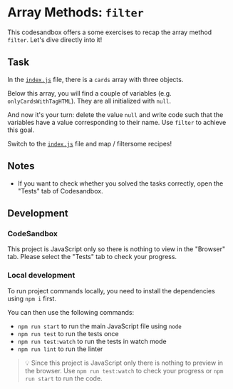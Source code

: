 # Array Methods: `filter`

This codesandbox offers a some exercises to recap the array method `filter`. Let's dive directly into it!

## Task

In the [`index.js`](./index.js) file, there is a `cards` array with three objects.

Below this array, you will find a couple of variables (e.g. `onlyCardsWithTagHTML`). They are all initialized with `null`.

And now it's your turn: delete the value `null` and write code such that the variables have a value corresponding to their name. Use `filter` to achieve this goal.

Switch to the [`index.js`](./index.js) file and map / filtersome recipes!

## Notes

- If you want to check whether you solved the tasks correctly, open the "Tests" tab of Codesandbox.

## Development

### CodeSandbox

This project is JavaScript only so there is nothing to view in the "Browser" tab. Please select the "Tests" tab to check your progress.

### Local development

To run project commands locally, you need to install the dependencies using `npm i` first.

You can then use the following commands:

- `npm run start` to run the main JavaScript file using `node`
- `npm run test` to run the tests once
- `npm run test:watch` to run the tests in watch mode
- `npm run lint` to run the linter

> 💡 Since this project is JavaScript only there is nothing to preview in the browser. Use `npm run test:watch` to check your progress or `npm run start` to run the code.
